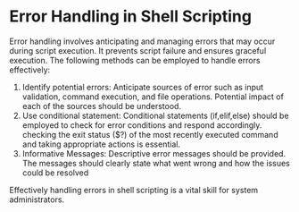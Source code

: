# Error Handling in Shell Scripting

Error handling involves anticipating and managing errors that may occur during script execution.
It prevents script failure and ensures graceful execution. The following methods can be employed to handle errors effectively:

1. Identify potential errors: Anticipate sources of error such as input validation, command execution, and file operations. Potential impact of each of the sources should be understood.
2. Use conditional statement: Conditional statements (if,elif,else) should be employed to check for error conditions and respond accordingly. checking the exit status ($?) of the most recently executed command and taking appropriate actions is essential.
3. Informative Messages: Descriptive error messages should be provided. The messages should clearly state what went wrong and how the issues could be resolved
   
Effectively handling errors in shell scripting is a vital skill for system administrators.




